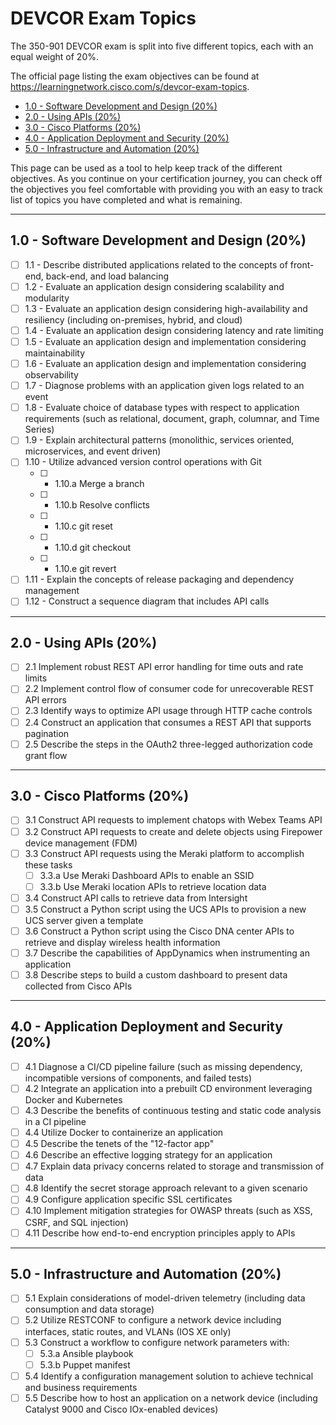 # DEVCOR Exam Topics

The 350-901 DEVCOR exam is split into five different topics, each with an equal weight of 20%.

The official page listing the exam objectives can be found at https://learningnetwork.cisco.com/s/devcor-exam-topics.

- [1.0 - Software Development and Design (20%)](#1.0---Software-Development-and-Design-(20%))
- [2.0 - Using APIs (20%)](#2.0---Using-APIs-(20%))
- [3.0 - Cisco Platforms (20%)](#3.0---Cisco-Platforms-(20%))
- [4.0 - Application Deployment and Security (20%)](#4.0---Application-Deployment-and-Security-(20%))
- [5.0 - Infrastructure and Automation (20%)](#5.0---Infrastructure-and-Automation-(20%))

This page can be used as a tool to help keep track of the different objectives. As you continue on your certification journey, you can check off the objectives you feel comfortable with providing you with an easy to track list of topics you have completed and what is remaining.

---

## 1.0 - Software Development and Design (20%)
- [ ] 1.1 - Describe distributed applications related to the concepts of front-end, back-end, and load balancing
- [ ] 1.2 - Evaluate an application design considering scalability and modularity
- [ ] 1.3 - Evaluate an application design considering high-availability and resiliency (including on-premises, hybrid, and cloud)
- [ ] 1.4 - Evaluate an application design considering latency and rate limiting
- [ ] 1.5 - Evaluate an application design and implementation considering maintainability
- [ ] 1.6 - Evaluate an application design and implementation considering observability
- [ ] 1.7 - Diagnose problems with an application given logs related to an event
- [ ] 1.8 - Evaluate choice of database types with respect to application requirements (such as relational, document, graph, columnar, and Time Series)
- [ ] 1.9 - Explain architectural patterns (monolithic, services oriented, microservices, and event driven)
- [ ] 1.10 - Utilize advanced version control operations with Git
    - [ ] - 1.10.a Merge a branch
    - [ ] - 1.10.b Resolve conflicts
    - [ ] - 1.10.c git reset
    - [ ] - 1.10.d git checkout
    - [ ] - 1.10.e git revert
- [ ] 1.11 - Explain the concepts of release packaging and dependency management
- [ ] 1.12 - Construct a sequence diagram that includes API calls

---

## 2.0 - Using APIs (20%)
- [ ] 2.1 Implement robust REST API error handling for time outs and rate limits
- [ ] 2.2 Implement control flow of consumer code for unrecoverable REST API errors
- [ ] 2.3 Identify ways to optimize API usage through HTTP cache controls
- [ ] 2.4 Construct an application that consumes a REST API that supports pagination
- [ ] 2.5 Describe the steps in the OAuth2 three-legged authorization code grant flow

---

## 3.0 - Cisco Platforms (20%)
- [ ] 3.1 Construct API requests to implement chatops with Webex Teams API
- [ ] 3.2 Construct API requests to create and delete objects using Firepower device management (FDM)
- [ ] 3.3 Construct API requests using the Meraki platform to accomplish these tasks
    - [ ] 3.3.a Use Meraki Dashboard APIs to enable an SSID
    - [ ] 3.3.b Use Meraki location APIs to retrieve location data
- [ ] 3.4 Construct API calls to retrieve data from Intersight
- [ ] 3.5 Construct a Python script using the UCS APIs to provision a new UCS server given a template
- [ ] 3.6 Construct a Python script using the Cisco DNA center APIs to retrieve and display wireless health information
- [ ] 3.7 Describe the capabilities of AppDynamics when instrumenting an application
- [ ] 3.8 Describe steps to build a custom dashboard to present data collected from Cisco APIs

---

## 4.0 - Application Deployment and Security (20%)

- [ ] 4.1 Diagnose a CI/CD pipeline failure (such as missing dependency, incompatible versions of components, and failed tests)
- [ ] 4.2 Integrate an application into a prebuilt CD environment leveraging Docker and Kubernetes
- [ ] 4.3 Describe the benefits of continuous testing and static code analysis in a CI pipeline
- [ ] 4.4 Utilize Docker to containerize an application
- [ ] 4.5 Describe the tenets of the "12-factor app"
- [ ] 4.6 Describe an effective logging strategy for an application
- [ ] 4.7 Explain data privacy concerns related to storage and transmission of data
- [ ] 4.8 Identify the secret storage approach relevant to a given scenario
- [ ] 4.9 Configure application specific SSL certificates
- [ ] 4.10 Implement mitigation strategies for OWASP threats (such as XSS, CSRF, and SQL injection)
- [ ] 4.11 Describe how end-to-end encryption principles apply to APIs

---

## 5.0 - Infrastructure and Automation (20%)

- [ ] 5.1 Explain considerations of model-driven telemetry (including data consumption and data storage)
- [ ] 5.2 Utilize RESTCONF to configure a network device including interfaces, static routes, and VLANs (IOS XE only)
- [ ] 5.3 Construct a workflow to configure network parameters with:
    - [ ] 5.3.a Ansible playbook
    - [ ] 5.3.b Puppet manifest
- [ ] 5.4 Identify a configuration management solution to achieve technical and business requirements
- [ ] 5.5 Describe how to host an application on a network device (including Catalyst 9000 and Cisco IOx-enabled devices)
